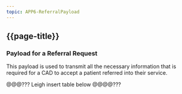 ```yaml
---
topic: APP6-ReferralPayload
---
```


## {{page-title}}

### Payload for a Referral Request

This payload is used to transmit all the necessary information that is required for a CAD to accept a patient referred into their service.

@@@??? Leigh insert table below @@@@???
